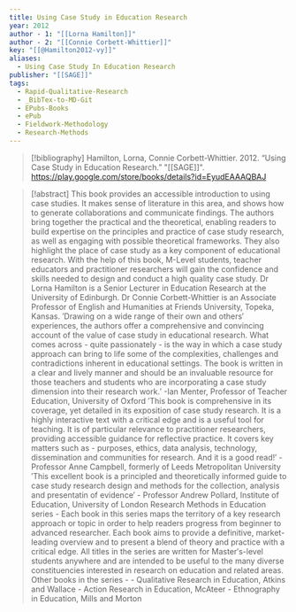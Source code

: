 ```yaml
---
title: Using Case Study in Education Research
year: 2012
author - 1: "[[Lorna Hamilton]]"
author - 2: "[[Connie Corbett-Whittier]]"
key: "[[@Hamilton2012-vy]]"
aliases:
  - Using Case Study In Education Research
publisher: "[[SAGE]]"
tags:
  - Rapid-Qualitative-Research
  - _BibTex-to-MD-Git
  - EPubs-Books
  - ePub
  - Fieldwork-Methodology
  - Research-Methods
---
```


> [!bibliography]
> Hamilton, Lorna, Connie Corbett-Whittier. 2012. “Using Case Study in Education Research.” "[[SAGE]]". https://play.google.com/store/books/details?id=EyudEAAAQBAJ

> [!abstract]
> This book provides an accessible introduction to using case studies. It makes sense of literature in this area, and shows how to generate collaborations and communicate findings. The authors bring together the practical and the theoretical, enabling readers to build expertise on the principles and practice of case study research, as well as engaging with possible theoretical frameworks. They also highlight the place of case study as a key component of educational research. With the help of this book, M-Level students, teacher educators and practitioner researchers will gain the confidence and skills needed to design and conduct a high quality case study. Dr Lorna Hamilton is a Senior Lecturer in Education Research at the University of Edinburgh. Dr Connie Corbett-Whittier is an Associate Professor of English and Humanities at Friends University, Topeka, Kansas. ′Drawing on a wide range of their own and others′ experiences, the authors offer a comprehensive and convincing account of the value of case study in educational research. What comes across - quite passionately - is the way in which a case study approach can bring to life some of the complexities, challenges and contradictions inherent in educational settings. The book is written in a clear and lively manner and should be an invaluable resource for those teachers and students who are incorporating a case study dimension into their research work.′ -Ian Menter, Professor of Teacher Education, University of Oxford ′This book is comprehensive in its coverage, yet detailed in its exposition of case study research. It is a highly interactive text with a critical edge and is a useful tool for teaching. It is of particular relevance to practitioner researchers, providing accessible guidance for reflective practice. It covers key matters such as -  purposes, ethics, data analysis, technology, dissemination and communities for research. And it is a good read!′ - Professor Anne Campbell, formerly of Leeds Metropolitan University ′This excellent book is a principled and theoretically informed guide to case study research design and methods for the collection, analysis and presentatin of evidence′ - Professor Andrew Pollard, Institute of Education, University of London Research Methods in Education series -  Each book in this series maps the territory of a key research approach or topic in order to help readers progress from beginner to advanced researcher. Each book aims to provide a definitive, market-leading overview and to present a blend of theory and practice with a critical edge. All titles in the series are written for Master′s-level students anywhere and are intended to be useful to the many diverse constituencies interested in research on education and related areas. Other books in the series -  - Qualitative Research in Education, Atkins and Wallace - Action Research in Education, McAteer - Ethnography in Education, Mills and Morton